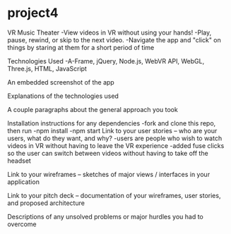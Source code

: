 # project4
VR Music Theater
-View videos in VR without using your hands!
-Play, pause, rewind, or skip to the next video.
-Navigate the app and "click" on things by staring at them for a short period of time

Technologies Used
-A-Frame, jQuery, Node.js, WebVR API, WebGL, Three.js, HTML, JavaScript


An embedded screenshot of the app

Explanations of the technologies used

A couple paragraphs about the general approach you took

Installation instructions for any dependencies
-fork and clone this repo, then run
-npm install
-npm start
Link to your user stories – who are your users, what do they want, and why?
-users are people who wish to watch videos in VR without having to leave the VR experience
-added fuse clicks so the user can switch between videos without having to take off the headset


Link to your wireframes – sketches of major views / interfaces in your application

Link to your pitch deck – documentation of your wireframes, user stories, and proposed architecture

Descriptions of any unsolved problems or major hurdles you had to overcome
